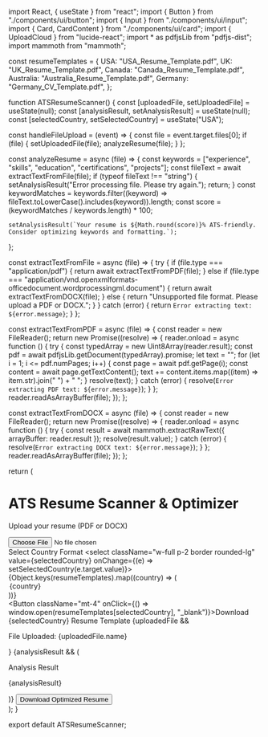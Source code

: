 import React, { useState } from "react";
import { Button } from "./components/ui/button";
import { Input } from "./components/ui/input";
import { Card, CardContent } from "./components/ui/card";
import { UploadCloud } from "lucide-react";
import * as pdfjsLib from "pdfjs-dist";
import mammoth from "mammoth";

const resumeTemplates = {
  USA: "USA_Resume_Template.pdf",
  UK: "UK_Resume_Template.pdf",
  Canada: "Canada_Resume_Template.pdf",
  Australia: "Australia_Resume_Template.pdf",
  Germany: "Germany_CV_Template.pdf",
};

function ATSResumeScanner() {
  const [uploadedFile, setUploadedFile] = useState(null);
  const [analysisResult, setAnalysisResult] = useState(null);
  const [selectedCountry, setSelectedCountry] = useState("USA");

  const handleFileUpload = (event) => {
    const file = event.target.files[0];
    if (file) {
      setUploadedFile(file);
      analyzeResume(file);
    }
  };

  const analyzeResume = async (file) => {
    const keywords = ["experience", "skills", "education", "certifications", "projects"];
    const fileText = await extractTextFromFile(file);
    if (typeof fileText !== "string") {
      setAnalysisResult("Error processing file. Please try again.");
      return;
    }
    const keywordMatches = keywords.filter((keyword) => fileText.toLowerCase().includes(keyword)).length;
    const score = (keywordMatches / keywords.length) * 100;
    
    setAnalysisResult(`Your resume is ${Math.round(score)}% ATS-friendly. Consider optimizing keywords and formatting.`);
  };

  const extractTextFromFile = async (file) => {
    try {
      if (file.type === "application/pdf") {
        return await extractTextFromPDF(file);
      } else if (file.type === "application/vnd.openxmlformats-officedocument.wordprocessingml.document") {
        return await extractTextFromDOCX(file);
      } else {
        return "Unsupported file format. Please upload a PDF or DOCX.";
      }
    } catch (error) {
      return `Error extracting text: ${error.message}`;
    }
  };

  const extractTextFromPDF = async (file) => {
    const reader = new FileReader();
    return new Promise((resolve) => {
      reader.onload = async function () {
        try {
          const typedArray = new Uint8Array(reader.result);
          const pdf = await pdfjsLib.getDocument(typedArray).promise;
          let text = "";
          for (let i = 1; i <= pdf.numPages; i++) {
            const page = await pdf.getPage(i);
            const content = await page.getTextContent();
            text += content.items.map((item) => item.str).join(" ") + " ";
          }
          resolve(text);
        } catch (error) {
          resolve(`Error extracting PDF text: ${error.message}`);
        }
      };
      reader.readAsArrayBuffer(file);
    });
  };

  const extractTextFromDOCX = async (file) => {
    const reader = new FileReader();
    return new Promise((resolve) => {
      reader.onload = async function () {
        try {
          const result = await mammoth.extractRawText({ arrayBuffer: reader.result });
          resolve(result.value);
        } catch (error) {
          resolve(`Error extracting DOCX text: ${error.message}`);
        }
      };
      reader.readAsArrayBuffer(file);
    });
  };

  return (
    <div className="flex flex-col items-center p-6 space-y-6">
      <h1 className="text-2xl font-bold">ATS Resume Scanner & Optimizer</h1>
      <Card className="w-full max-w-md p-4 text-center">
        <CardContent>
          <label htmlFor="resumeUpload" className="cursor-pointer flex flex-col items-center border-2 border-dashed p-6 rounded-lg hover:bg-gray-100">
            <UploadCloud size={40} className="text-gray-500" />
            <p className="mt-2">Upload your resume (PDF or DOCX)</p>
            <Input id="resumeUpload" type="file" accept=".pdf,.docx" className="hidden" onChange={handleFileUpload} />
          </label>
        </CardContent>
      </Card>
      <div className="w-full max-w-md">
        <label className="block text-sm font-medium">Select Country Format</label>
        <select className="w-full p-2 border rounded-lg" value={selectedCountry} onChange={(e) => setSelectedCountry(e.target.value)}>
          {Object.keys(resumeTemplates).map((country) => (
            <option key={country} value={country}>{country}</option>
          ))}
        </select>
      </div>
      <Button className="mt-4" onClick={() => window.open(resumeTemplates[selectedCountry], "_blank")}>Download {selectedCountry} Resume Template</Button>
      {uploadedFile && <p className="text-green-600">File Uploaded: {uploadedFile.name}</p>}
      {analysisResult && (
        <Card className="w-full max-w-md p-4 text-center border border-gray-300">
          <CardContent>
            <p className="text-lg font-medium">Analysis Result</p>
            <p className="mt-2 text-gray-600">{analysisResult}</p>
          </CardContent>
        </Card>
      )}
      <Button className="mt-4">Download Optimized Resume</Button>
    </div>
  );
}

export default ATSResumeScanner;

